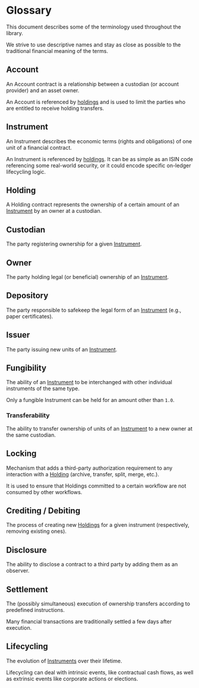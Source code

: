 # Glossary

This document describes some of the terminology used throughout the library.

We strive to use descriptive names and stay as close as possible to the traditional financial meaning of the terms.

## Account

An Account contract is a relationship between a custodian (or account provider) and an asset owner.

An Account is referenced by [holdings](#holding) and is used to limit the parties who are entitled to receive holding transfers.

## Instrument

An Instrument describes the economic terms (rights and obligations) of one unit of a financial contract.

An Instrument is referenced by [holdings](#holding). It can be as simple as an ISIN code referencing some real-world security, or it could encode specific on-ledger lifecycling logic.

## Holding

A Holding contract represents the ownership of a certain amount of an [Instrument](#instrument) by an owner at a custodian.

## Custodian

The party registering ownership for a given [Instrument](#instrument).

## Owner

The party holding legal (or beneficial) ownership of an [Instrument](#instrument).

## Depository

The party responsible to safekeep the legal form of an [Instrument](#instrument) (e.g., paper certificates).

## Issuer

The party issuing new units of an [Instrument](#instrument).

## Fungibility

The ability of an [Instrument](#instrument) to be interchanged with other individual instruments of the same type.

Only a fungible Instrument can be held for an amount other than `1.0`.

### Transferability

The ability to transfer ownership of units of an [Instrument](#instrument) to a new owner at the same custodian.

## Locking

Mechanism that adds a third-party authorization requirement to any interaction with a [Holding](#holding) (archive, transfer, split, merge, etc.).

It is used to ensure that Holdings committed to a certain workflow are not consumed by other workflows.

## Crediting / Debiting

The process of creating new [Holdings](#holding) for a given instrument (respectively, removing existing ones).

## Disclosure

The ability to disclose a contract to a third party by adding them as an observer.

## Settlement

The (possibly simultaneous) execution of ownership transfers according to predefined instructions.

Many financial transactions are traditionally settled a few days after execution.

## Lifecycling

The evolution of [Instruments](#instrument) over their lifetime.

Lifecycling can deal with intrinsic events, like contractual cash flows, as well as extrinsic events like corporate actions or elections.
